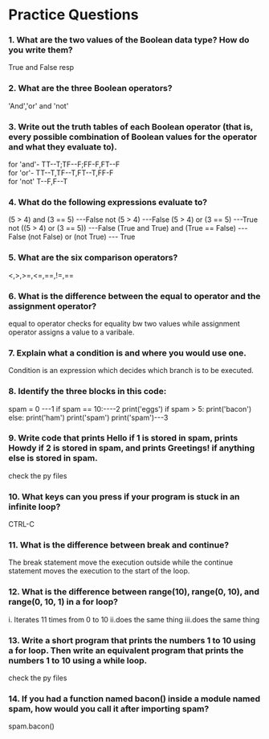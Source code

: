 # Practice Questions

### 1. What are the two values of the Boolean data type? How do you write them?
True and False resp

### 2. What are the three Boolean operators?
'And','or' and 'not'

### 3. Write out the truth tables of each Boolean operator (that is, every possible combination of Boolean values for the operator and what they evaluate to).
for 'and'- TT--T;TF--F;FF-F,FT--F</br>
for 'or'- TT--T,TF--T,FT--T,FF-F</br>
for 'not' T--F,F--T

### 4. What do the following expressions evaluate to?

(5 > 4) and (3 == 5) ---False
not (5 > 4) ---False
(5 > 4) or (3 == 5) ---True
not ((5 > 4) or (3 == 5)) ---False
(True and True) and (True == False) --- False
(not False) or (not True) --- True

### 5. What are the six comparison operators?
<,>,>=,<=,==,!=,==

### 6. What is the difference between the equal to operator and the assignment operator?
equal to operator checks for equality bw two values while assignment operator assigns a value to a varibale.

### 7. Explain what a condition is and where you would use one.
Condition is an expression which decides which branch is to be executed.

### 8. Identify the three blocks in this code:

spam = 0 ---1
if spam == 10:----2
    print('eggs')
    if spam > 5:
        print('bacon')
    else:
        print('ham')
    print('spam')
print('spam')---3

### 9. Write code that prints Hello if 1 is stored in spam, prints Howdy if 2 is stored in spam, and prints Greetings! if anything else is stored in spam.
check the py files
### 10. What keys can you press if your program is stuck in an infinite loop?
 CTRL-C

### 11. What is the difference between break and continue?
The break statement move the execution outside while the continue statement moves the execution to the start of the loop.

### 12. What is the difference between range(10), range(0, 10), and range(0, 10, 1) in a for loop?
i. Iterates 11 times from 0 to 10
ii.does the same thing
iii.does the same thing 

### 13. Write a short program that prints the numbers 1 to 10 using a for loop. Then write an equivalent program that prints the numbers 1 to 10 using a while loop.
check the py files

### 14. If you had a function named bacon() inside a module named spam, how would you call it after importing spam?
spam.bacon()
